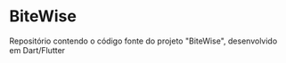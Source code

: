 # BiteWise
Repositório contendo o código fonte do projeto "BiteWise", desenvolvido em Dart/Flutter 
